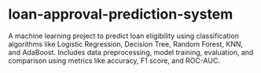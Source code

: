 # loan-approval-prediction-system
A machine learning project to predict loan eligibility using classification algorithms like Logistic Regression, Decision Tree, Random Forest, KNN, and AdaBoost. Includes data preprocessing, model training, evaluation, and comparison using metrics like accuracy, F1 score, and ROC-AUC.
